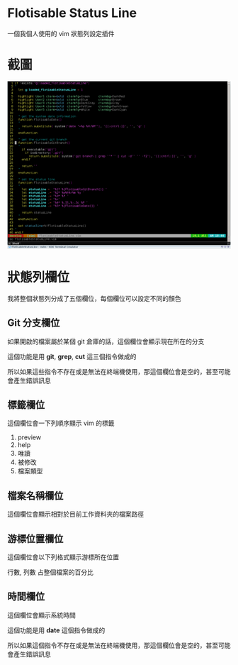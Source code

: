 # Flotisable Status Line
一個我個人使用的 vim 狀態列設定插件

# 截圖
![screenshot](screenshot.png)

# 狀態列欄位
我將整個狀態列分成了五個欄位，每個欄位可以設定不同的顏色

## Git 分支欄位
如果開啟的檔案屬於某個 git 倉庫的話，這個欄位會顯示現在所在的分支

這個功能是用 **git**, **grep**, **cut** 這三個指令做成的

所以如果這些指令不存在或是無法在終端機使用，那這個欄位會是空的，甚至可能會產生錯誤訊息

## 標籤欄位
這個欄位會一下列順序顯示 vim 的標籤

  1. preview
  2. help
  3. 唯讀
  4. 被修改
  5. 檔案類型

## 檔案名稱欄位
這個欄位會顯示相對於目前工作資料夾的檔案路徑

## 游標位置欄位
這個欄位會以下列格式顯示游標所在位置

  行數, 列數  占整個檔案的百分比

## 時間欄位
這個欄位會顯示系統時間

這個功能是用 **date** 這個指令做成的

所以如果這個指令不存在或是無法在終端機使用，那這個欄位會是空的，甚至可能會產生錯誤訊息